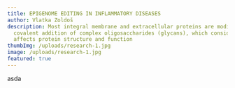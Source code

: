 ```yaml
---
title: EPIGENOME EDITING IN INFLAMMATORY DISEASES
author: Vlatka Zoldoš
description: Most integral membrane and extracellular proteins are modified by
  covalent addition of complex oligosaccharides (glycans), which considerably
  affects protein structure and function
thumbImg: /uploads/research-1.jpg
image: /uploads/research-1.jpg
featured: true
---
```

asda

